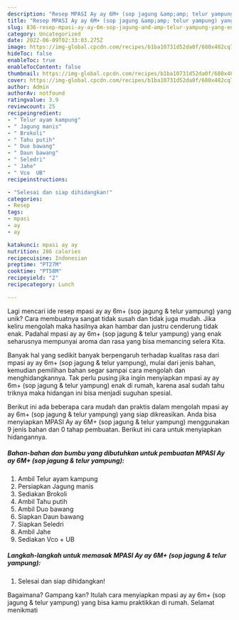 ```yaml
---
description: "Resep MPASI Ay ay 6M+ (sop jagung &amp;amp; telur yampung) yang Enak"
title: "Resep MPASI Ay ay 6M+ (sop jagung &amp;amp; telur yampung) yang Enak"
slug: 836-resep-mpasi-ay-ay-6m-sop-jagung-and-amp-telur-yampung-yang-enak
category: Uncategorized
date: 2022-06-09T02:33:03.275Z
image: https://img-global.cpcdn.com/recipes/b1ba10731d52da0f/680x482cq70/mpasi-ay-ay-6m-sop-jagung-telur-yampung-foto-resep-utama.jpg
hideToc: false
enableToc: true
enableTocContent: false
thumbnail: https://img-global.cpcdn.com/recipes/b1ba10731d52da0f/680x482cq70/mpasi-ay-ay-6m-sop-jagung-telur-yampung-foto-resep-utama.jpg
cover: https://img-global.cpcdn.com/recipes/b1ba10731d52da0f/680x482cq70/mpasi-ay-ay-6m-sop-jagung-telur-yampung-foto-resep-utama.jpg
author: Admin
authorAv: notfound
ratingvalue: 3.9
reviewcount: 25
recipeingredient:
- " Telur ayam kampung"
- " Jagung manis"
- " Brokoli"
- " Tahu putih"
- " Duo bawang"
- " Daun bawang"
- " Seledri"
- " Jahe"
- " Vco  UB"
recipeinstructions:

- "Selesai dan siap dihidangkan!"
categories:
- Resep
tags:
- mpasi
- ay
- ay

katakunci: mpasi ay ay 
nutrition: 286 calories
recipecuisine: Indonesian
preptime: "PT27M"
cooktime: "PT58M"
recipeyield: "2"
recipecategory: Lunch

---
```





Lagi mencari ide resep mpasi ay ay 6m+ (sop jagung &amp; telur yampung) yang unik? Cara membuatnya sangat tidak susah dan tidak juga mudah. Jika keliru mengolah maka hasilnya akan hambar dan justru cenderung tidak enak. Padahal mpasi ay ay 6m+ (sop jagung &amp; telur yampung) yang enak seharusnya mempunyai aroma dan rasa yang bisa memancing selera Kita.







Banyak hal yang sedikit banyak berpengaruh terhadap kualitas rasa dari mpasi ay ay 6m+ (sop jagung &amp; telur yampung), mulai dari jenis bahan, kemudian pemilihan bahan segar sampai cara mengolah dan menghidangkannya. Tak perlu pusing jika ingin menyiapkan mpasi ay ay 6m+ (sop jagung &amp; telur yampung) enak di rumah, karena asal sudah tahu triknya maka hidangan ini bisa menjadi suguhan spesial.






Berikut ini ada beberapa cara mudah dan praktis dalam mengolah mpasi ay ay 6m+ (sop jagung &amp; telur yampung) yang siap dikreasikan. Anda bisa menyiapkan MPASI Ay ay 6M+ (sop jagung &amp; telur yampung) menggunakan 9 jenis bahan dan 0 tahap pembuatan. Berikut ini cara untuk menyiapkan hidangannya.

<!--inarticleads1-->

##### Bahan-bahan dan bumbu yang dibutuhkan untuk pembuatan MPASI Ay ay 6M+ (sop jagung &amp; telur yampung):

1. Ambil  Telur ayam kampung
1. Persiapkan  Jagung manis
1. Sediakan  Brokoli
1. Ambil  Tahu putih
1. Ambil  Duo bawang
1. Siapkan  Daun bawang
1. Siapkan  Seledri
1. Ambil  Jahe
1. Sediakan  Vco + UB




<!--inarticleads2-->

##### Langkah-langkah untuk memasak MPASI Ay ay 6M+ (sop jagung &amp; telur yampung):


1. Selesai dan siap dihidangkan!



Bagaimana? Gampang kan? Itulah cara menyiapkan mpasi ay ay 6m+ (sop jagung &amp; telur yampung) yang bisa kamu praktikkan di rumah. Selamat menikmati

